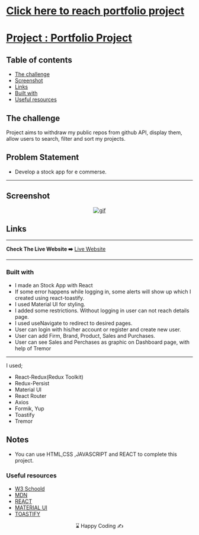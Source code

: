 # [Click here to reach portfolio project](https://portfolio-project-musatir.vercel.app/)
# [Project : Portfolio Project](https://portfolio-project-musatir.vercel.app/)
## Table of contents

  - [The challenge](#the-challenge)
  - [Screenshot](#screenshot)
  - [Links](#links)
  - [Built with](#built-with)
  - [Useful resources](#useful-resources)



## The challenge
Project aims to withdraw my public repos from github API, display them, allow users to search, filter and sort my projects.

## Problem Statement

- Develop a stock app for e commerse.
<hr>




## Screenshot
<p align="center">
<a href="https://stock-app-us.vercel.app/"><img src="stock.gif" alt="gif"></a>
</p>



## Links
<hr>
<b>Check The Live Website ➡️</b> <a href="https://stock-app-us.vercel.app/">Live Website</a>
<hr>

### Built with
- I made an Stock App with React 
- If some error happens while logging in, some alerts will show up which I created using react-toastify.
- I used  Material UI for styling.
- I added some restrictions. Without logging in user can not reach details page.
- I used useNavigate to redirect to desired pages.
- User can login with his/her  account or register and create new user.
- User can add Firm, Brand, Product, Sales and Purchases.
- User can see Sales and Perchases as graphic on Dashboard page, with help of Tremor

------
I used;
- React-Redux(Redux Toolkit)
- Redux-Persist
- Material UI
- React Router
- Axios
- Formik, Yup
- Toastify
- Tremor





## Notes

- You can use HTML,CSS ,JAVASCRIPT and REACT to complete this project.

### Useful resources

- [W3 Schoold](https://www.w3schools.com/) 
- [MDN](https://developer.mozilla.org/en-US/) 
- [REACT](https://reactjs.org/) 
- [MATERIAL UI](https://mui.com/) 
- [TOASTIFY](https://www.npmjs.com/package/react-toastify) 











<center> &#8987; Happy Coding  &#9997; </center>

